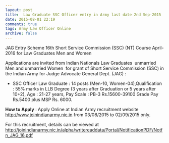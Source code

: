 ```yaml
---
layout: post
title:  Law Graduate SSC Officer entry in Army last date 2nd Sep-2015
date: 2015-08-01 22:19
comments: true
tags: Army Law Officer Online 
archive: false
---
```

JAG Entry Scheme 16th Short Service Commission (SSC) (NT) Course April-2016 for Law Graduates Men and Women

Applications are invited from Indian Nationals Law Graduates  unmarried Men and unmarried Women  for grant of Short Service Commission (SSC) in the Indian Army for Judge Advocate General Dept. (JAG) :

- SSC Officer Law Graduate : 14 posts (Men-10, Women-04),Qualification : 55% marks in LLB Degree (3 years after Graduation or 5 years after 10+2), Age : 21-27 years, Pay Scale : PB-3 Rs.15600-39100 Grade Pay Rs.5400 plus MSP Rs. 6000.



**How to Apply** : Apply Online at Indian Army recruitment website http://www.joinindianarmy.nic.in from 03/08/2015 to 02/09/2015 only.  

For this recruitment, details can be viewed at <http://joinindianarmy.nic.in/alpha/writereaddata/Portal/NotificationPDF/Notfn_JAG_16.pdf> 




